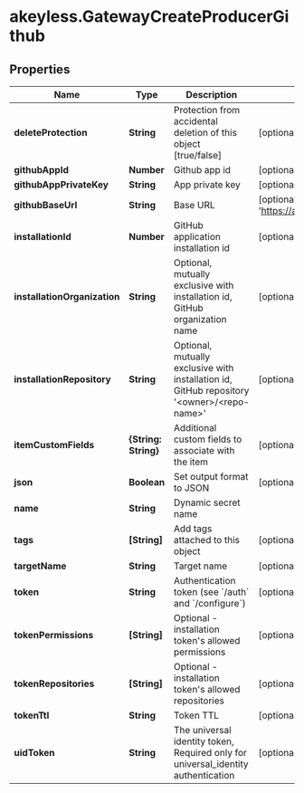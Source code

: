 # akeyless.GatewayCreateProducerGithub

## Properties

Name | Type | Description | Notes
------------ | ------------- | ------------- | -------------
**deleteProtection** | **String** | Protection from accidental deletion of this object [true/false] | [optional] 
**githubAppId** | **Number** | Github app id | [optional] 
**githubAppPrivateKey** | **String** | App private key | [optional] 
**githubBaseUrl** | **String** | Base URL | [optional] [default to &#39;https://api.github.com/&#39;]
**installationId** | **Number** | GitHub application installation id | [optional] 
**installationOrganization** | **String** | Optional, mutually exclusive with installation id, GitHub organization name | [optional] 
**installationRepository** | **String** | Optional, mutually exclusive with installation id, GitHub repository &#39;&lt;owner&gt;/&lt;repo-name&gt;&#39; | [optional] 
**itemCustomFields** | **{String: String}** | Additional custom fields to associate with the item | [optional] 
**json** | **Boolean** | Set output format to JSON | [optional] [default to false]
**name** | **String** | Dynamic secret name | 
**tags** | **[String]** | Add tags attached to this object | [optional] 
**targetName** | **String** | Target name | [optional] 
**token** | **String** | Authentication token (see &#x60;/auth&#x60; and &#x60;/configure&#x60;) | [optional] 
**tokenPermissions** | **[String]** | Optional - installation token&#39;s allowed permissions | [optional] 
**tokenRepositories** | **[String]** | Optional - installation token&#39;s allowed repositories | [optional] 
**tokenTtl** | **String** | Token TTL | [optional] [default to &#39;60m&#39;]
**uidToken** | **String** | The universal identity token, Required only for universal_identity authentication | [optional] 



